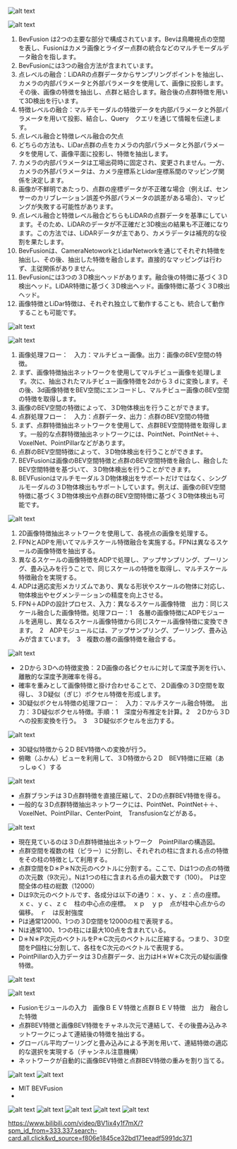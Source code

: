 ![alt text](合并PDF_纯图版_17.png) 


![alt text](合并PDF_纯图版_18.png) 
1.  BevFusion は2つの主要な部分で構成されています。Bevは鳥瞰視点の空間を表し、Fusionはカメラ画像とライダー点群の統合などのマルチモーダルデータ融合を指します。
2.  BevFusionには3つの融合方法が含まれています。
3.  点レベルの融合：LiDARの点群データからサンプリングポイントを抽出し、カメラの内部パラメータと外部パラメータを使用して、画像に投影します。その後、画像の特徴を抽出し、点群と結合します。融合後の点群特徴を用いて3D検出を行います。
4.  特徴レベルの融合：マルチモーダルの特徴データを内部パラメータと外部パラメータを用いて投影、結合し、Query　クエリを通じて情報を伝達します。
5.  点レベル融合と特徴レベル融合の欠点
6.  どちらの方法も、LiDar点群の点をカメラの内部パラメータと外部パラメータを使用して、画像平面に投影し、特徴を抽出します。
7.  カメラの内部パラメータは工場出荷時に固定され、変更されません。一方、カメラの外部パラメータは、カメラ座標系とLidar座標系間のマッピング関係を決定します。
8.  画像が不鮮明であたっり、点群の座標データが不正確な場合（例えば、センサーのカリブレーション誤差や外部パラメータの誤差がある場合）、マッピングが失敗する可能性があります。
9.  点レベル融合と特徴レベル融合どちらもLiDARの点群データを基準にしています。そのため、LiDARのデータが不正確だと3D検出の結果も不正確になります。この方法では、LiDARデータが主であり、カメラデータは補充的な役割を果たします。
10. BevFusionは、CameraNetoworkとLidarNetworkを通じてそれぞれ特徴を抽出し、その後、抽出した特徴を融合します。直接的なマッピングは行わず、主従関係がありません。
11. BevFusionには3つの３D検出ヘッドがあります。融合後の特徴に基づく３D検出ヘッド。LiDAR特徴に基づく３D検出ヘッド。画像特徴に基づく３D検出ヘッド。
12. 画像特徴とLiDar特徴は、それぞれ独立して動作することも、統合して動作することも可能です。
    
![alt text](合并PDF_纯图版_19.png) 


   
  ![alt text](合并PDF_纯图版_20.png) 
1. 画像処理フロー：　入力：マルチビュー画像。出力：画像のBEV空間の特徴。
2. まず、画像特徴抽出ネットワークを使用してマルチビュー画像を処理します。次に、抽出されたマルチビュー画像特徴を2dから３ｄに変換します。その後、3d画像特徴をBEV空間にエンコードし、マルチビュー画像のBEV空間の特徴を取得します。
3. 画像のBEV空間の特徴によって、３D物体検出を行うことができます。
4. 点群処理フロー：　入力：点群データ、出力：点群のBEV空間の特徴
5. まず、点群特徴抽出ネットワークを使用して、点群BEV空間特徴を取得します。一般的な点群特徴抽出ネットワークには、PointNet、PointNet＋＋、VoxelNet、PointPillarなどがあります。
6. 点群のBEV空間特徴によって、３D物体検出を行うことができます。
7. BEVFusionは画像のBEV空間特徴と点群のBEV空間特徴を融合し、融合したBEV空間特徴を基づいて、３D物体検出を行うことができます。
8. BEVFusionはマルチモーダル３D物体検出をサポートだけではなく、シングルモーダルの３D物体検出もサポートしています。例えば、画像のBEV空間特徴に基づく３D物体検出や点群のBEV空間特徴に基づく３D物体検出も可能です。



  
![alt text](合并PDF_纯图版_21.png) 
1. 2D画像特徴抽出ネットワークを使用して、各視点の画像を処理する。
2. FPNとADPを用いてマルチスケール特徴融合を実施する。FPNは異なるスケールの画像特徴を抽出する。
3. 異なるスケールの画像特徴をADPで処理し、アップサンプリング、プーリング、畳み込みを行うことで、同じスケールの特徴を取得し、マルチスケール特徴融合を実現する。
4. ADPは適応変形メカリズムであり、異なる形状やスケールの物体に対応し、物体検出やセグメンテーションの精度を向上させる。
5. FPN＋ADPの設計プロセス、入力：異なるスケール画像特徴　出力：同じスケール融合した画像特徴。処理フロー：1　各層の画像特徴にADPモジュールを適用し、異なるスケール画像特徴から同じスケール画像特徴に変換できます。　2　ADPモジュールには、アップサンプリング、プーリング、畳み込みが含まています。　3　複数の層の画像特徴を融合する。
   



![alt text](合并PDF_纯图版_22.png) 
- ２Dから３Dへの特徴変換：２D画像の各ピクセルに対して深度予測を行い、離散的な深度予測確率を得る。
- 確率を重みとして画像特徴と掛け合わせることで、２D画像の３D空間を取得し、３D疑似（ぎじ）ボクセル特徴を形成します。
- 3D疑似ボクセル特徴の処理フロー：　入力：マルチスケール融合特徴。　出力：３D疑似ボクセル特徴。手順：1　深度分布推定を計算。2　２Dから３Dへの投影変換を行う。　3　３D疑似ボクセルを出力する。


 ![alt text](合并PDF_纯图版_23.png) 
- 3D疑似特徴から２D BEV特徴への変換が行う。
- 俯瞰（ふかん）ビューを利用して、３D特徴から２D　BEV特徴に圧縮（あっしゅく）する



![alt text](合并PDF_纯图版_24.png) 
- 点群ブランチは３D点群特徴を直接圧縮して、２Dの点群BEV特徴を得る。
- 一般的な３D点群特徴抽出ネットワークには、PointNet、PointNet＋＋、　VoxelNet、PointPillar、CenterPoint,　Transfusionなどがある。




![alt text](合并PDF_纯图版_25.png) 
- 現在見ているのは３D点群特徴抽出ネットワーク　PointPillarの構造図。
- 点群空間を複数の柱（ピラー）に分割し、それぞれの柱に含まれる点の特徴をその柱の特徴として利用する。
- 点群空間をD＊P＊N次元のベクトルに分割する。ここで、Dは1つの点の特徴の次元数（9次元）。Nは1つの柱に含まれる点の最大数です（100）。　Pは空間全体の柱の総数（12000）
- Dは9次元のベクトルです、各成分は以下の通り：ｘ、ｙ、ｚ：点の座標。　ｘｃ、ｙｃ、ｚｃ　柱の中心点の座標。　ｘｐ　ｙｐ　点が柱中心点からの偏移。　ｒ　は反射強度
- Pは通常12000、1つの３D空間を12000の柱で表現する。
- Nは通常100、1つの柱には最大100点を含まれている。
- D＊N＊P次元のベクトルをP＊C次元のベクトルに圧縮する。つまり、３D空間をP個柱に分割して、各柱をC次元のベクトルで表現する。
- PointPillarの入力データは３D点群データ、出力はH＊W＊C次元の疑似画像特徴。
  

![alt text](合并PDF_纯图版_26.png) 


![alt text](合并PDF_纯图版_27.png) 
- Fusionモジュールの入力　画像ＢＥＶ特徴と点群ＢＥＶ特徴　出力　融合した特徴
- 点群BEV特徴と画像BEV特徴をチャネル次元で連結して、その後畳み込みネットワークにっよて連結後の特徴を抽出する。
- グローバル平均プーリングと畳み込みによる予測を用いて、連結特徴の適応的な選択を実現する（チャンネル注意機構）　
- ネットワークが自動的に画像BEV特徴と点群BEV特徴の重みを割り当てる。


![alt text](合并PDF_纯图版_28.png) 
![alt text](合并PDF_纯图版_29.png) 
- MIT BEVFusion
- 
![alt text](合并PDF_纯图版_30.png) 
![alt text](合并PDF_纯图版_31.png) 
![alt text](合并PDF_纯图版_32.png) 
![alt text](合并PDF_纯图版_33.png) 
![alt text](合并PDF_纯图版_34.png) 


https://www.bilibili.com/video/BV1ix4y1f7mX/?spm_id_from=333.337.search-card.all.click&vd_source=f806e1845ce32bd171eeadf5991dc371

